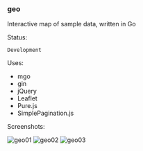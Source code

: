 ### geo

Interactive map of sample data, written in Go

Status:

    Development

Uses:

* mgo
* gin
* jQuery
* Leaflet
* Pure.js
* SimplePagination.js

Screenshots:

![geo01](https://cloud.githubusercontent.com/assets/1276717/16132338/fc678736-3412-11e6-86e3-d3ec3c5ec91c.png)
![geo02](https://cloud.githubusercontent.com/assets/1276717/16132344/05e5f112-3413-11e6-8890-406fc3fa6e78.png)
![geo03](https://cloud.githubusercontent.com/assets/1276717/16132349/0ca8d730-3413-11e6-96e5-5243b9004d3d.png)
